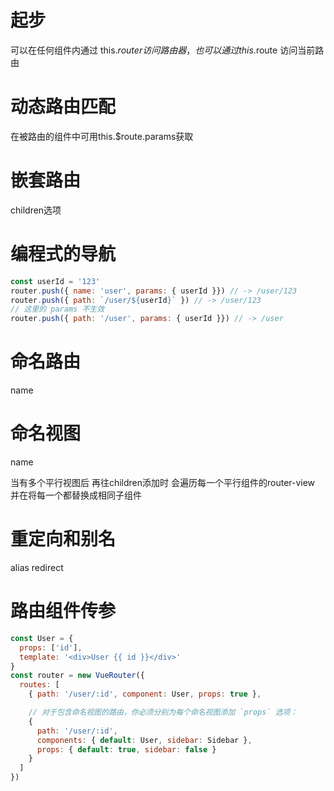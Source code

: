 # 起步

可以在任何组件内通过 this.$router 访问路由器，也可以通过 this.$route 访问当前路由

# 动态路由匹配

在被路由的组件中可用this.$route.params获取

# 嵌套路由

children选项

# 编程式的导航

```js
const userId = '123'
router.push({ name: 'user', params: { userId }}) // -> /user/123
router.push({ path: `/user/${userId}` }) // -> /user/123
// 这里的 params 不生效
router.push({ path: '/user', params: { userId }}) // -> /user
```

# 命名路由

name

# 命名视图

name

当有多个平行视图后 再往children添加时 会遍历每一个平行组件的router-view 并在将每一个都替换成相同子组件

# 重定向和别名

alias   redirect

# 路由组件传参

```js
const User = {
  props: ['id'],
  template: '<div>User {{ id }}</div>'
}
const router = new VueRouter({
  routes: [
    { path: '/user/:id', component: User, props: true },

    // 对于包含命名视图的路由，你必须分别为每个命名视图添加 `props` 选项：
    {
      path: '/user/:id',
      components: { default: User, sidebar: Sidebar },
      props: { default: true, sidebar: false }
    }
  ]
})
```




